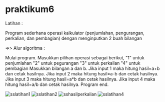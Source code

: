 # praktikum6
Latihan :

Program sederhana operasi kalkulator (penjumlahan, pengurangan, perkalian, dan pembagian) dengan menginputkan 2 buah bilangan

=>> Alur algoritma :

Mulai program.
Masukkan pilihan operasi sebagai berikut, "1" untuk penjumlahan "2" untuk pegurangan "3" untuk perkalian "4" untuk pembagian
Masukkan bilangan a dan b.
Jika input 1 maka hitung hasil=a+b dan cetak hasilnya.
Jika input 2 maka hitung hasil=a-b dan cetak hasilnya.
Jika input 3 maka hitung hasil=a*b dan cetak hasilnya.
Jika input 4 maka hitung hasil=a/b dan cetak hasilnya.
Program end.

![sslatihan1](https://user-images.githubusercontent.com/43899133/48963735-b04c7380-efcb-11e8-935a-fb270684f9a7.png)
![sslatihan2](https://user-images.githubusercontent.com/43899133/48963753-fd304a00-efcb-11e8-98aa-4ae4799512bb.png)
![sshasilperkalian](https://user-images.githubusercontent.com/43899133/48963756-07524880-efcc-11e8-8310-10d2befa0310.png)
![sslatihan4](https://user-images.githubusercontent.com/43899133/48963760-0e795680-efcc-11e8-8fc4-ba56c83ef2a4.png)
